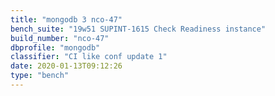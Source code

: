 ```yaml
---
title: "mongodb 3 nco-47"
bench_suite: "19w51 SUPINT-1615 Check Readiness instance"
build_number: "nco-47"
dbprofile: "mongodb"
classifier: "CI like conf update 1"
date: 2020-01-13T09:12:26
type: "bench"
---
```

